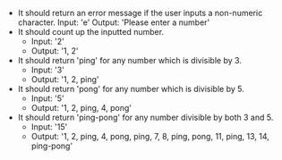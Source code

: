* It should return an error message if the user inputs a non-numeric character.
    Input: 'e'
    Output: 'Please enter a number'
* It should count up the inputted number.
    * Input: '2'
    * Output: '1, 2'
* It should return 'ping' for any number which is divisible by 3.
    * Input: '3'
    * Output: '1, 2, ping'
* It should return 'pong' for any number which is divisible by 5.
    * Input: '5'
    * Output: '1, 2, ping, 4, pong'
* It should return 'ping-pong' for any number divisible by both 3 and 5.
    * Input: '15'
    * Output: '1, 2, ping, 4, pong, ping, 7, 8, ping, pong, 11, ping, 13, 14, ping-pong'
